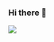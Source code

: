 ### Hi there 👋
<img src = "https://github-readme-stats.vercel.app/api/top-langs/?username=KapilKataria-nix&layout=compact&theme=radical&hide_border=true%22%20width=%22400">

<!--
**KapilKataria-nix/KapilKataria-nix** is a ✨ _special_ ✨ repository because its `README.md` (this file) appears on your GitHub profile.

Here are some ideas to get you started:

- 🔭 I’m currently working on ...
- 🌱 I’m currently learning ...
- 👯 I’m looking to collaborate on ...
- 🤔 I’m looking for help with ...
- 💬 Ask me about ...
- 📫 How to reach me: ...
- 😄 Pronouns: ...
- ⚡ Fun fact: ...
-->
